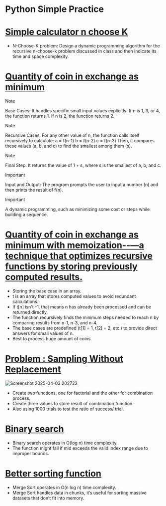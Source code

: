 # Python Simple Practice
# [Simple calculator n choose K](https://github.com/hainguyen1511/Python-Simple-Practice/blob/main/n%20choose%20k.py)
* N-Choose-K problem:
Design a dynamic programming algorithm for the recursive n-choose-k problem discussed in class and then indicate its time and space complexity.
# [Quantity of coin in exchange as minimum](https://github.com/hainguyen1511/Python-Simple-Practice/blob/main/coin.py)
> [!NOTE]
> Base Cases: It handles specific small input values explicitly:
If n is 1, 3, or 4, the function returns 1.
If n is 2, the function returns 2.

> [!NOTE]
> Recursive Cases:
For any other value of n, the function calls itself recursively to calculate:
a = f(n-1)
b = f(n-2)
c = f(n-3)
Then, it compares these values (a, b, and c) to find the smallest among them (s).

> [!NOTE]
> Final Step:
It returns the value of 1 + s, where s is the smallest of a, b, and c.

> [!IMPORTANT]
> Input and Output:
The program prompts the user to input a number (n) and then prints the result of f(n).

> [!IMPORTANT]
> A dynamic programming, such as minimizing some cost or steps while building a sequence.
# [Quantity of coin in exchange as minimum with memoization--—a technique that optimizes recursive functions by storing previously computed results.](https://github.com/hainguyen1511/Python-Simple-Practice/blob/main/dynamic%20coin.py)
* Storing the base case in an array.
* t is an array that stores computed values to avoid redundant calculations.
* If t[n] isn't -1, that means n has already been processed and can be returned directly.
* The function recursively finds the minimum steps needed to reach n by comparing results from n-1, n-3, and n-4.
* The base cases are predefined (t[1] = 1, t[2] = 2, etc.) to provide direct answers for small values of n.
* Best to process huge amount of coins.
# [Problem : Sampling Without Replacement](https://github.com/hainguyen1511/Python-Simple-Practice/blob/main/sampling%20marbles.py)
![Screenshot 2025-04-03 202722](https://github.com/user-attachments/assets/9b65d130-d9c5-4dd5-b98d-d1238fc8c08a)
* Create two functions, one for factorial and the other for combination process.
* Create three values to store result of combination function.
* Also using 1000 trials to test the ratio of success/ trial.
# [Binary search](https://github.com/hainguyen1511/Python-Simple-Practice/blob/main/search.py)
* Binary search operates in O(log n) time complexity.
* The function might fail if mid exceeds the valid index range due to improper bounds.
# [Better sorting function](https://github.com/hainguyen1511/Python-Simple-Practice/blob/main/sort%20better.py)
* Merge Sort operates in O(n log n) time complexity.
* Merge Sort handles data in chunks, it’s useful for sorting massive datasets that don’t fit into memory.
